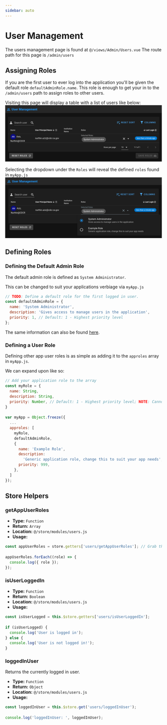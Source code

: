 ```yaml
---
sidebar: auto
---
```


# User Management

The users management page is found at `@/views/Admin/Users.vue`
The route path for this page is `/admin/users`

## Assigning Roles

If you are the first user to ever log into the application you'll be given the default role `defaultAdminRole.name`.
This role is enough to get your in to the `/admin/users` path to assign roles to other users.

Visiting this page will display a table with a list of users like below:
![User Management Page](./usermgmtpage_1.png)

Selecting the dropdown under the `Roles` will reveal the defined `roles` found in `myApp.js`
![User Management Roles](./usermgmtpage_role.png)

## Defining Roles

### Defining the Default Admin Role

The default admin role is defined as `System Administrator`.

This can be changed to suit your applications verbiage via `myApp.js`

```js
// TODO: Define a default role for the first logged in user.
const defaultAdminRole = {
  name: 'System Administrator',
  description: 'Gives access to manage users in the application',
  priority: 1, // Default: 1 - Highest priority level
};
```

The same information can also be found [here](/config/#defaultadminrole).

### Defining a User Role

Defining other app user roles is as simple as adding it to the `approles` array in `myApp.js`.

We can expand upon like so:

```js
// Add your application role to the array
const myRole = {
  name: String,
  description: String,
  priority: Number, // Default: 1 - Highest priority level; NOTE: Cannot assign roles of a higher priority level than your own
}

var myApp = Object.freeze({
  ...
  approles: [
    myRole,
    defaultAdminRole,
    {
      name: 'Example Role',
      description:
        'Generic application role, change this to suit your app needs',
      priority: 999,
    },
  ]
});
```

## Store Helpers

### getAppUserRoles

- **Type:** `Function`
- **Return:** `Array`
- **Location:** `@/store/modules/users.js`
- **Usage:**

```js
const appUserRoles = store.getters['users/getAppUserRoles']; // Grab the roles from the loggedInUser

appUserRoles.forEach((role) => {
  console.log({ role });
});
```

### isUserLoggedIn

- **Type:** `Function`
- **Return:** `Boolean`
- **Location:** `@/store/modules/users.js`
- **Usage:**

```js
const isUserLogged = this.$store.getters['users/isUserLoggedIn'];

if (isUserLogged) {
  console.log('User is logged in');
} else {
  console.log('User is not logged in!');
}
```

### loggedInUser

Returns the currently logged in user.

- **Type:** `Function`
- **Return:** `Object`
- **Location:** `@/store/modules/users.js`
- **Usage:**

```js
const loggedInUser = this.$store.get('users/loggedInUser');

console.log('loggedInUser: ', loggedInUser);
```
